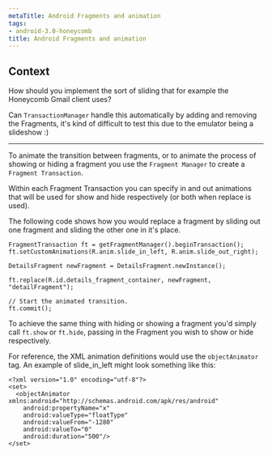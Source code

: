 ```yaml
---
metaTitle: Android Fragments and animation
tags:
- android-3.0-honeycomb
title: Android Fragments and animation
---
```


## Context

How should you implement the sort of sliding that for example the Honeycomb Gmail client uses?


Can `TransactionManager` handle this automatically by adding and removing the Fragments, it's kind of difficult to test this due to the emulator being a slideshow :)



---

To animate the transition between fragments, or to animate the process of showing or hiding a fragment you use the `Fragment Manager` to create a `Fragment Transaction`.


Within each Fragment Transaction you can specify in and out animations that will be used for show and hide respectively (or both when replace is used). 


The following code shows how you would replace a fragment by sliding out one fragment and sliding the other one in it's place.



```
FragmentTransaction ft = getFragmentManager().beginTransaction();
ft.setCustomAnimations(R.anim.slide_in_left, R.anim.slide_out_right);

DetailsFragment newFragment = DetailsFragment.newInstance();

ft.replace(R.id.details_fragment_container, newFragment, "detailFragment");

// Start the animated transition.
ft.commit();

```

To achieve the same thing with hiding or showing a fragment you'd simply call `ft.show` or `ft.hide`, passing in the Fragment you wish to show or hide respectively.


For reference, the XML animation definitions would use the `objectAnimator` tag. An example of slide\_in\_left might look something like this:



```
<?xml version="1.0" encoding="utf-8"?>
<set>
  <objectAnimator xmlns:android="http://schemas.android.com/apk/res/android"
    android:propertyName="x" 
    android:valueType="floatType"
    android:valueFrom="-1280"
    android:valueTo="0" 
    android:duration="500"/>
</set>

```
